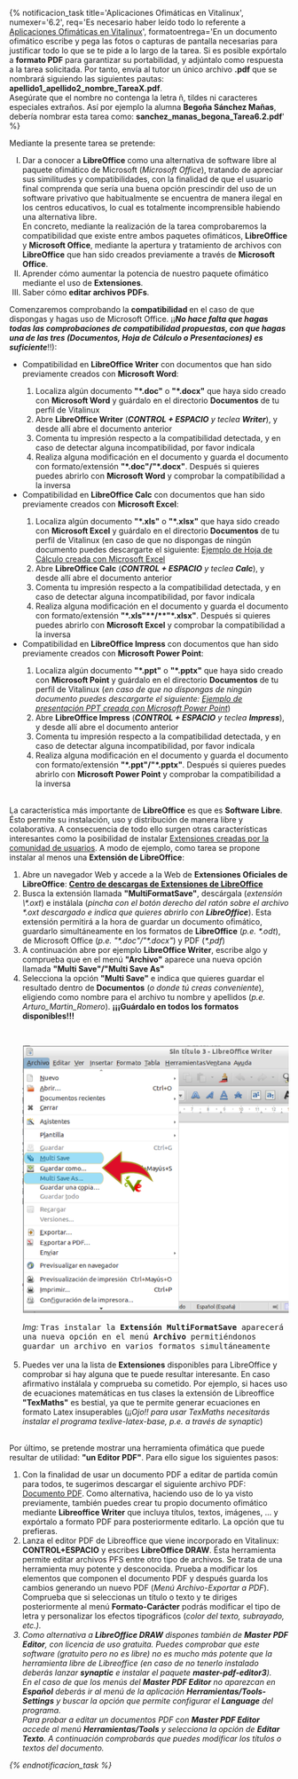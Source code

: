 {% notificacion_task title='Aplicaciones Ofimáticas en Vitalinux',
numexer='6.2',
req='Es necesario haber leído todo lo referente a <a href="../Parte_6-Aplicaciones_utiles_y_alternativas/Parte_6-Aplicaciones_ofimaticas.md">Aplicaciones Ofimáticas en Vitalinux</a>',
formatoentrega='En un documento ofimático escribe y pega las fotos o capturas de pantalla necesarias para justificar todo lo que se te pide a lo largo de la tarea. Si es posible expórtalo a <b>formato PDF</b> para garantizar su portabilidad, y adjúntalo como respuesta a la tarea solicitada. Por tanto, envía al tutor un único archivo <b>.pdf</b> que se nombrará siguiendo las siguientes pautas: <b>apellido1_apellido2_nombre_TareaX.pdf</b>.
<br>
Asegúrate que el nombre no contenga la letra ñ, tildes ni caracteres especiales extraños. Así por ejemplo la alumna <b>Begoña Sánchez Mañas</b>, debería nombrar esta tarea como: <b>sanchez_manas_begona_Tarea6.2.pdf</b>' %}


Mediante la presente tarea se pretende:

<ol type="I">
<li>
Dar a conocer a <b>LibreOffice</b> como una alternativa de software libre al paquete ofimático de Microsoft (<i>Microsoft Office</i>), tratando de apreciar sus similitudes y compatibilidades, con la finalidad de que el usuario final comprenda que sería una buena opción prescindir del uso de un software privativo que habitualmente se encuentra de manera ilegal en los centros educativos, lo cual es totalmente incomprensible habiendo una alternativa libre.
<br>
En concreto, mediante la realización de la tarea comprobaremos la compatibilidad que existe entre ambos paquetes ofimáticos, <b>LibreOffice</b> y <b>Microsoft Office</b>, mediante la apertura y tratamiento de archivos con <b>LibreOffice</b> que han sido creados previamente a través de <b>Microsoft Office</b>.
</li>
<li>
Aprender cómo aumentar la potencia de nuestro paquete ofimático mediante el uso de <b>Extensiones</b>.
</li>
<li>
Saber cómo <b>editar archivos PDFs</b>.
</li>
</ol>

Comenzaremos comprobando la <b>compatibilidad </b>en el caso de que dispongas y hagas uso de Microsoft Office. ¡¡<b><i>No hace falta que hagas todas las comprobaciones de compatibilidad propuestas, con que hagas una de las tres (Documentos, Hoja de Cálculo o Presentaciones) es suficiente</i></b>!!):

<ul>
<li>
Compatibilidad en <b>LibreOffice Writer</b> con documentos que han sido previamente creados con <b>Microsoft Word</b>:
</li>
    <ol>
    <li>
    Localiza algún documento <b>"*.doc"</b> o <b>"*.docx"</b> que haya sido creado con <b>Microsoft Word</b> y guárdalo en el directorio <b>Documentos</b> de tu perfil de Vitalinux
    </li>
    <li>
    Abre <b>LibreOffice Writer</b> (<i><b>CONTROL + ESPACIO</b> y teclea <b>Writer</b></i>), y desde allí abre el documento anterior
    </li>
    <li>
    Comenta tu impresión respecto a la compatibilidad detectada, y en caso de detectar alguna incompatibilidad, por favor indícala
    </li>
    <li>
    Realiza alguna modificación en el documento y guarda el documento con formato/extensión <b>"*.doc"<b>/</b>"*.docx"</b>.  Después si quieres puedes abrirlo con <b>Microsoft Word</b> y comprobar la compatibilidad a la inversa
    </li>
    </ol>

<li>
Compatibilidad en <b>LibreOffice Calc</b> con documentos que han sido previamente creados con <b>Microsoft Excel</b>:
</li>
    <ol>
    <li>
    Localiza algún documento <b>"*.xls"</b> o <b>"*.xlsx"</b> que haya sido creado con <b>Microsoft Excel</b> y guárdalo en el directorio <b>Documentos</b> de tu perfil de Vitalinux (en caso de que no dispongas de ningún documento puedes descargarte el siguiente: <a href="http://www.ejemplode.com/uploads/12098166700-hojacalculo.xls"> Ejemplo de Hoja de Cálculo creada con Microsoft Excel</a>
    </li>
    <li>
    Abre <b>LibreOffice Calc</b> (<i><b>CONTROL + ESPACIO</b> y teclea <b>Calc</b></i>), y desde allí abre el documento anterior
    </li>
    <li>
    Comenta tu impresión respecto a la compatibilidad detectada, y en caso de detectar alguna incompatibilidad, por favor indícala
    </li>
    <li>
    Realiza alguna modificación en el documento y guarda el documento con formato/extensión <b>"*.xls"**/**"*.xlsx"</b>.  Después si quieres puedes abrirlo con <b>Microsoft Excel</b> y comprobar la compatibilidad a la inversa
    </li>
    </ol>

<li>
Compatibilidad en <b>LibreOffice Impress</b> con documentos que han sido previamente creados con <b>Microsoft Power Point</b>:
</li>
    <ol>
    <li>
    Localiza algún documento <b>"*.ppt"</b> o <b>"*.pptx"</b> que haya sido creado con <b>Microsoft Point</b> y guárdalo en el directorio <b>Documentos</b> de tu perfil de Vitalinux (<i>en caso de que no dispongas de ningún documento puedes descargarte el siguiente: <a href="http://www.ejemplode.com/uploads/120811710123-ejemplopresentacionpowerpoint.zip">Ejemplo de presentación PPT creada con Microsoft Power Point</a></i>)
    </li>
    <li>
    Abre <b>LibreOffice Impress</b> (<i><b>CONTROL + ESPACIO</b> y teclea <b>Impress</b></i>), y desde allí abre el documento anterior
    </li>
    <li>
    Comenta tu impresión respecto a la compatibilidad detectada, y en caso de detectar alguna incompatibilidad, por favor indícala
    </li>
    <li>
    Realiza alguna modificación en el documento y guarda el documento con formato/extensión <b>"*.ppt"<b>/</b>"*.pptx"</b>.  Después si quieres puedes abrirlo con <b>Microsoft Power Point</b> y comprobar la compatibilidad a la inversa
    </li>
    </ol>

</ul>
<!--
<center><pre style="border: 1; border-color: brown; background-color: orange; text-align: center;white-space: pre-wrap; color: white; font-weight: bold; font-size: 110%;">¡¡¡Recuerda que "LibreOffice" es "Software Libre"  disponible tanto para Linux como para Windows!!!¡¡¡Anímate a instalar y usar "LibreOffice" si quieres evitar el uso de software ilegal/pirata tanto en tu casa como en tu centro educativo!!!</pre></center>
-->
<br>
La característica más importante de <b>LibreOffice</b> es que es <b>Software Libre</b>.  Ésto permite su instalación, uso y distribución de manera libre y colaborativa. A consecuencia de todo ello surgen otras características interesantes como la posibilidad de instalar <a href="http://extensions.libreoffice.org/extension-center">Extensiones creadas por la comunidad de usuarios</a>. A modo de ejemplo, como tarea se propone instalar al menos una <b>Extensión de LibreOffice</b>:

<ol>
<li>
Abre un navegador Web y accede a la Web de <b>Extensiones Oficiales de LibreOffice</b>: <a rel="nofollow" class="external text" href="http://extensions.libreoffice.org"><b>Centro de descargas de Extensiones de LibreOffice</b></a>
</li>
<li>
Busca la extensión llamada <b>"MultiFormatSave"</b>, descárgala (<i>extensión \*.oxt</i>) e instálala (<i>pincha con el botón derecho del ratón sobre el archivo *.oxt descargado e indica que quieres abrirlo con <b>LibreOffice</b></i>).  Esta extensión permitirá a la hora de guardar un documento ofimático, guardarlo simultáneamente en los formatos de <b>LibreOffice</b> (<i>p.e. *.odt</i>), de Microsoft Office (<i>p.e. "*.doc"/"*.docx"</i>) y PDF (<i>*.pdf</i>)
</li>
<li>
A continuación abre por ejemplo <b>LibreOffice Writer</b>, escribe algo y comprueba que en el menú <b>"Archivo"</b> aparece una nueva opción llamada <b>"Multi Save"/"Multi Save As"</b>
</li>
<li>
Selecciona la opción <b>"Multi Save"</b> e indica que quieres guardar el resultado dentro de <b>Documentos</b> (<i>o donde tú creas conveniente</i>), eligiendo como nombre para el archivo tu nombre y apellidos (<i>p.e. Arturo_Martin_Romero</i>).  <b>¡¡¡Guárdalo en todos los formatos disponibles!!!</b>
</li>

<br><div class="container">
<img class="coolimage" src="../img/vitalinux-libreoffice-extension-multiformatsave-mod.png" alt="Imagen no Localizada">
<div class="imagetext_type2"><i>Img:</i> <tt>Tras instalar la <b>Extensión MultiFormatSave</b> aparecerá una nueva opción en el menú <b>Archivo</b> permitiéndonos guardar un archivo en varios formatos simultáneamente</tt></div>
</div><br>

<li>
Puedes ver una la lista de <b>Extensiones</b> disponibles para LibreOffice y comprobar si hay alguna que te puede resultar interesante.  En caso afirmativo instálala y comprueba su cometido.  Por ejemplo, si haces uso de ecuaciones matemáticas en tus clases la extensión de Libreoffice <b>"TexMaths"</b> es bestial, ya que te permite generar ecuaciones en formato Latex insuperables (<i>¡¡Ojo!! para usar TexMaths necesitarás instalar el programa texlive-latex-base, p.e. a través de synaptic</i>)
</li>
</ol>
<br>
Por último, se pretende mostrar una herramienta ofimática que puede resultar de utilidad: <b>"un Editor PDF"</b>.  Para ello sigue los siguientes pasos:

<ol>
<li>
Con la finalidad de usar un documento PDF a editar de partida común para todos, te sugerimos descargar el siguiente archivo PDF: <a href="http://migasfree.educa.aragon.es/cosas-centros/Vitalinux-tea4cups.pdf">Documento PDF</a>. Como alternativa, haciendo uso de lo ya visto previamente, también puedes crear tu propio documento ofimático mediante <b>Libreoffice Writer</b> que incluya títulos, textos, imágenes, ... y expórtalo a formato PDF para posteriormente editarlo. La opción que tu prefieras.
</li>
<li>
Lanza el editor PDF de Libreoffice que viene incorporado en Vitalinux: <b>CONTROL+ESPACIO</b> y escribes <b>LibreOffice DRAW</b>. Ésta herramienta permite editar archivos PFS entre otro tipo de archivos. Se trata de una herramienta muy potente y desconocida. Prueba a modificar los elementos que componen el documento PDF y después guarda los cambios generando un nuevo PDF (<i>Menú Archivo-Exportar a PDF</i>).  Comprueba que si seleccionas un título o texto y te diriges posteriormente al menú <b>Formato-Carácter</b> podrás modificar el tipo de letra y personalizar los efectos tipográficos (<i>color del texto, subrayado, etc.</b>).
</li>

<li>
Como alternativa a <b>LibreOffice DRAW</b> dispones también de <b>Master PDF Editor</b>, con licencia de uso gratuita.  Puedes comprobar que este software (<i>gratuito pero no es libre</i>) no es mucho más potente que la herramienta libre de Libreoffice (<i>en caso de no tenerlo instalado deberás lanzar <b>synaptic</b> e instalar el paquete <b>master-pdf-editor3</b></i>).<br>
En el caso de que los menús del <b>Master PDF Editor</b> no aparezcan en <b>Español</b> deberás ir al menú de la aplicación <b>Herramientas/Tools-Settings</b> y buscar la opción que permite configurar el <b>Language</b> del programa.<br>
Para probar a editar un documentos PDF con <b>Master PDF Editor</b> accede al menú <b>Herramientas/Tools</b> y selecciona la opción de <b>Editar Texto</b>. A continuación comprobarás que puedes modificar los títulos o textos del documento.
</li>
</ol>

{% endnotificacion_task %}
